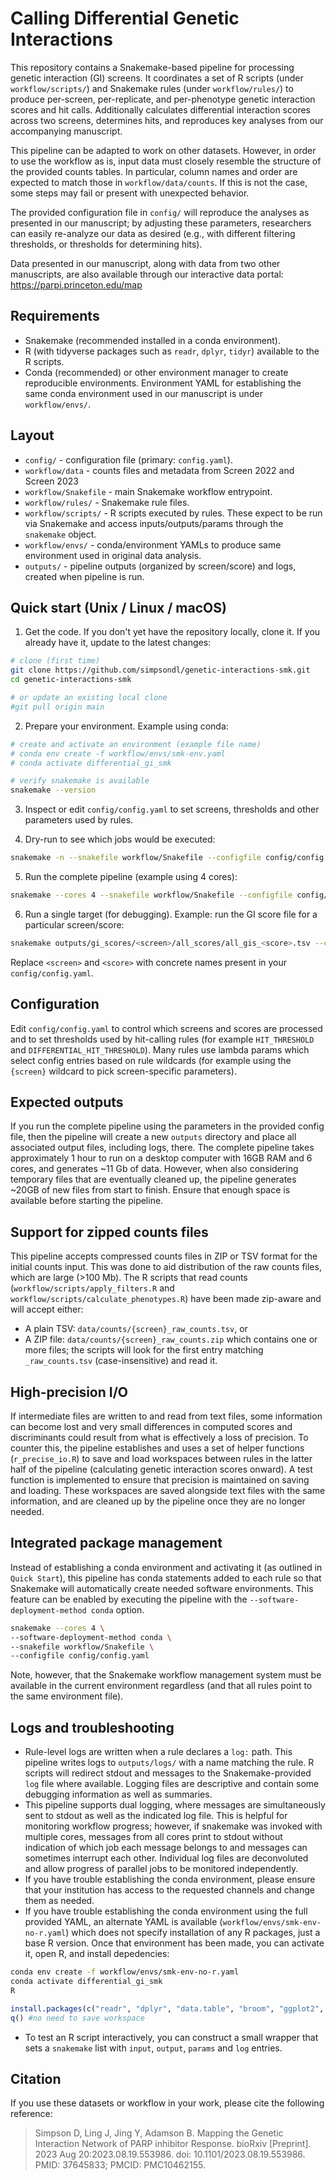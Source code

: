 # Calling Differential Genetic Interactions

This repository contains a Snakemake-based pipeline for processing genetic interaction (GI) screens. It coordinates a set of R scripts (under `workflow/scripts/`) and Snakemake rules (under `workflow/rules/`) to produce per-screen, per-replicate, and per-phenotype genetic interaction scores and hit calls. Additionally calculates differential interaction scores across two screens, determines hits, and reproduces key analyses from our accompanying manuscript.

This pipeline can be adapted to work on other datasets. However, in order to use the workflow as is, input data must closely resemble the structure of the provided counts tables. In particular, column names and order are expected to match those in `workflow/data/counts`. If this is not the case, some steps may fail or present with unexpected behavior. 

The provided configuration file in `config/` will reproduce the analyses as presented in our manuscript; by adjusting these parameters, researchers can easily re-analyze our data as desired (e.g., with different filtering thresholds, or thresholds for determining hits).  

Data presented in our manuscript, along with data from two other manuscripts, are also available through our interactive data portal: https://parpi.princeton.edu/map

## Requirements

- Snakemake (recommended installed in a conda environment).
- R (with tidyverse packages such as `readr`, `dplyr`, `tidyr`) available to the R scripts.
- Conda (recommended) or other environment manager to create reproducible environments. Environment YAML for establishing the same conda environment used in our manuscript is under `workflow/envs/`.


## Layout

- `config/` - configuration file (primary: `config.yaml`).
- `workflow/data` - counts files and metadata from Screen 2022 and Screen 2023
- `workflow/Snakefile` - main Snakemake workflow entrypoint.
- `workflow/rules/` - Snakemake rule files.
- `workflow/scripts/` - R scripts executed by rules. These expect to be run via Snakemake and access inputs/outputs/params through the `snakemake` object.
- `workflow/envs/` - conda/environment YAMLs to produce same environment used in original data analysis.
- `outputs/` - pipeline outputs (organized by screen/score) and logs, created when pipeline is run.

## Quick start (Unix / Linux / macOS)

1. Get the code. If you don't yet have the repository locally, clone it. If you already have it, update to the latest changes:

```bash
# clone (first time)
git clone https://github.com/simpsondl/genetic-interactions-smk.git
cd genetic-interactions-smk

# or update an existing local clone
#git pull origin main
```

2. Prepare your environment. Example using conda:

```bash
# create and activate an environment (example file name)
# conda env create -f workflow/envs/smk-env.yaml
# conda activate differential_gi_smk

# verify snakemake is available
snakemake --version
```

3. Inspect or edit `config/config.yaml` to set screens, thresholds and other parameters used by rules.

4. Dry-run to see which jobs would be executed:

```bash
snakemake -n --snakefile workflow/Snakefile --configfile config/config.yaml
```

5. Run the complete pipeline (example using 4 cores):

```bash
snakemake --cores 4 --snakefile workflow/Snakefile --configfile config/config.yaml
```

6. Run a single target (for debugging). Example: run the GI score file for a particular screen/score:

```bash
snakemake outputs/gi_scores/<screen>/all_scores/all_gis_<score>.tsv --cores 1 --snakefile workflow/Snakefile --configfile config/config.yaml
```

Replace `<screen>` and `<score>` with concrete names present in your `config/config.yaml`.


## Configuration

Edit `config/config.yaml` to control which screens and scores are processed and to set thresholds used by hit-calling rules (for example `HIT_THRESHOLD` and `DIFFERENTIAL_HIT_THRESHOLD`). Many rules use lambda params which select config entries based on rule wildcards (for example using the `{screen}` wildcard to pick screen-specific parameters).


## Expected outputs

If you run the complete pipeline using the parameters in the provided config file, then the pipeline will create a new `outputs` directory and place all associated output files, including logs, there. The complete pipeline takes approximately 1 hour to run on a desktop computer with 16GB RAM and 6 cores, and generates ~11 Gb of data. However, when also considering temporary files that are eventually cleaned up, the pipeline generates ~20GB of new files from start to finish. Ensure that enough space is available before starting the pipeline.

## Support for zipped counts files

This pipeline accepts compressed counts files in ZIP or TSV format for the initial counts input. This was done to aid distribution of the raw counts files, which are large (>100 Mb). The R scripts that read counts (`workflow/scripts/apply_filters.R` and `workflow/scripts/calculate_phenotypes.R`) have been made zip-aware and will accept either:

- A plain TSV: `data/counts/{screen}_raw_counts.tsv`, or
- A ZIP file: `data/counts/{screen}_raw_counts.zip` which contains one or more files; the scripts will look for the first entry matching `_raw_counts.tsv` (case-insensitive) and read it.

## High-precision I/O

If intermediate files are written to and read from text files, some information can become lost and very small differences in computed scores and discriminants could result from what is effectively a loss of precision. To counter this, the pipeline establishes and uses a set of helper functions (`r_precise_io.R`) to save and load workspaces between rules in the latter half of the pipeline (calculating genetic interaction scores onward). A test function is implemented to ensure that precision is maintained on saving and loading. These workspaces are saved alongside text files with the same information, and are cleaned up by the pipeline once they are no longer needed.

## Integrated package management

Instead of establishing a conda environment and activating it (as outlined in `Quick Start`), this pipeline has conda statements added to each rule so that Snakemake will automatically create needed software environments. This feature can be enabled by executing the pipeline with the `--software-deployment-method conda` option.

```bash
snakemake --cores 4 \
--software-deployment-method conda \
--snakefile workflow/Snakefile \
--configfile config/config.yaml
```

Note, however, that the Snakemake workflow management system must be available in the current environment regardless (and that all rules point to the same environment file). 

## Logs and troubleshooting

- Rule-level logs are written when a rule declares a `log:` path. This pipeline writes logs to `outputs/logs/` with a name matching the rule. R scripts will redirect stdout and messages to the Snakemake-provided `log` file where available. Logging files are descriptive and contain some debugging information as well as summaries.
- This pipeline supports dual logging, where messages are simultaneously sent to stdout as well as the indicated log file. This is helpful for monitoring workflow progress; however, if snakemake was invoked with multiple cores, messages from all cores print to stdout without indication of which job each message belongs to and messages can sometimes interrupt each other. Individual log files are deconvoluted and allow progress of parallel jobs to be monitored independently. 
- If you have trouble establishing the conda environment, please ensure that your institution has access to the requested channels and change them as needed.
- If you have trouble establishing the conda environment using the full provided YAML, an alternate YAML is available (`workflow/envs/smk-env-no-r.yaml`) which does not specify installation of any R packages, just a base R version. Once that environment has been made, you can activate it, open R, and install depedencies:

```bash
conda env create -f workflow/envs/smk-env-no-r.yaml
conda activate differential_gi_smk
R
```

```R
install.packages(c("readr", "dplyr", "data.table", "broom", "ggplot2", "ggrepel"))
q() #no need to save workspace
```

- To test an R script interactively, you can construct a small wrapper that sets a `snakemake` list with `input`, `output`, `params` and `log` entries.


## Citation

If you use these datasets or workflow in your work, please cite the following reference:

> Simpson D, Ling J, Jing Y, Adamson B. Mapping the Genetic Interaction Network of PARP inhibitor Response. bioRxiv [Preprint]. 2023 Aug 20:2023.08.19.553986. doi: 10.1101/2023.08.19.553986. PMID: 37645833; PMCID: PMC10462155.